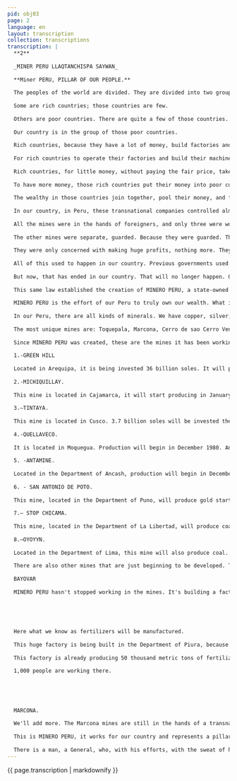 ```yaml
---
pid: obj03
page: 2
language: en
layout: transcription
collection: transcriptions
transcription: |
  **2**
  
  _MINER PERU LLAQTANCHISPA SAYWAN_
  
  **Miner PERU, PILLAR OF OUR PEOPLE.**
  
  The peoples of the world are divided. They are divided into two groups.
  
  Some are rich countries; those countries are few.
  
  Others are poor countries. There are quite a few of those countries.
  
  Our country is in the group of those poor countries.
  
  Rich countries, because they have a lot of money, build factories and machinery. Poor countries, because they don't have money, can't build those factories or machinery.
  
  For rich countries to operate their factories and build their machinery, they need "raw materials." These raw materials are found in poor countries like ours.
  
  Rich countries, for little money, without paying the fair price, take these raw materials from poor countries. In their factories, they turn them into all kinds of objects. These objects, made in their factories, are then sent to poor countries so that we can buy them at high prices.
  
  To have more money, those rich countries put their money into poor countries, so in the mines, for having put a little money, they take away our wealth for almost nothing.
  
  The wealthy in those countries join together, pool their money, and form a company to exploit poor countries. These are called transnational corporations. These transnational corporations further impoverish our people.
  
  In our country, in Peru, these transnational companies controlled almost all the mines. They only operated a few mines; they didn't operate the other mines; they waited for the other mines to be finished.
  
  All the mines were in the hands of foreigners, and only three were working: Toquepala, Marcona and Cerro de Pasco.
  
  The other mines were separate, guarded. Because they were guarded. They were in "reserve," because other mines they had in other countries were working.
  
  They were only concerned with making huge profits, nothing more. They didn't care about what our country wanted: for those mines to be worked to provide jobs for Peruvians, for our wealth to be exploited so we could build our own factories.
  
  All of this used to happen in our country. Previous governments used to enter into deals with these transnational companies.
  
  But now, that has ended in our country. That will no longer happen. On April 4, 1970, the Revolutionary Government enacted Decree Law No. 18225, the Mining Industry Regulatory Law. This law established a one-year period for all mining concessions held in reserve to be put into operation. If, by the end of this period, the corresponding work had not begun, all mines in that state would return to state control.
  
  This same law established the creation of MINERO PERU, a state-owned company responsible for bringing into operation all mines that had reverted to the state. It is also responsible for prospecting, prospecting, and developing new mines.
  
  MINERO PERU is the effort of our Peru to truly own our wealth. What is ours must be worked for. Only then will our country be rich and free, breaking the bonds that held us, and the other countries of the world will respect us.
  
  In our Peru, there are all kinds of minerals. We have copper, silver; gold; lead, zinc, antimony; arsenic, bismuth, cadmium, tin, indium, manganese, mercury, molybdenum, selenium, thallium, tellurium, tungsten, all kinds of mines.
  
  The most unique mines are: Toquepala, Marcona, Cerro de sao Cerro Vende, Santa Rosa, Quellaveco, Michiquillay, Morococha, Cuajone.
  
  Since MINERO PERU was created, these are the mines it has been working on:
  
  1.-GREEN HILL
  
  Located in Arequipa, it is being invested 36 billion soles. It will produce copper starting in 1976. This is one of the richest mines. 3,000 people will work there.
  
  2.-MICHIQUILLAY.
  
  This mine is located in Cajamarca, it will start producing in January 1980. 22.5 billion soles are being invested in this mine. This mine will also produce copper and will provide work for 3,000 people.
  
  3.—TINTAYA.
  
  This mine is located in Cusco. 3.7 billion soles will be invested there. Copper will also be extracted here, starting in December 1978. It will provide work for 1,000 people.
  
  4.-QUELLAVECO.
  
  It is located in Moquegua. Production will begin in December 1980. An investment of 9 billion soles will be made here. This mine will also produce copper. It will employ 1,800 people.
  
  5. -ANTAMINE.
  
  Located in the Department of Ancash, production will begin in December 1979. An investment of 4 billion soles will be made there. It will produce copper and employ 3,000 people.
  
  6. - SAN ANTONIO DE POTO.
  
  This mine, located in the Department of Puno, will produce gold starting this year. A total of 600 million soles has been invested there, and 300 people will be employed.
  
  7.— STOP CHICAMA.
  
  This mine, located in the Department of La Libertad, will produce coal starting in December 1979. A total of 5.75 billion soles will be invested there, and it will provide work for 1,500 people.
  
  8.—OYOYYN.
  
  Located in the Department of Lima, this mine will also produce coal. It will require an investment of 1.3 billion soles and employ 1,500 people.
  
  There are also other mines that are just beginning to be developed. These mines are: Santa Rosa, Ferrobamba, Calicobamba, Berenguela, El Chorro, and Coracchuayco.
  
  BAYOVAR
  
  MINERO PERU hasn't stopped working in the mines. It's building a factory called Bayovar.
  
  
  
  
  
  Here what we know as fertilizers will be manufactured.
  
  This huge factory is being built in the Department of Piura, because as you know, these fertilizers are like guano and serve to improve soil production.
  
  This factory is already producing 50 thousand metric tons of fertilizers known as Phosphate, Potassium Chloride, etc.
  
  1,000 people are working there.
  
  
  
  
  
  MARCONA.
  
  We'll add more. The Marcona mines are still in the hands of a transnational company, while in our hands, MINERO PERU controls what they produce and how much this mine produces.
  
  This is MINERO PERU, it works for our country and represents a pillar of support for our country.
  
  There is a man, a General, who, with his efforts, with the sweat of his brow, with the emotion that springs from his heart, is making MINERO PERU shine. We must not forget his name: General Jorge Fernández Maldonado, Minister of Energy and Mines.
---
```


{{ page.transcription | markdownify }}
